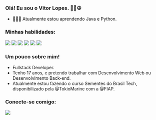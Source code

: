 ### Olá! Eu sou o Vitor Lopes. 🤙🏽☮

- 👨🏽‍💻 Atualmente estou aprendendo Java e Python.

### Minhas habilidades:

<a><img src="https://img.shields.io/badge/HTML5-323330?style=for-the-badge&logo=html5&logoColor=white"></img></a>
<a><img src="https://img.shields.io/badge/CSS3-F6F6F6?style=for-the-badge&logo=css3&logoColor=black"></img></a>
<a><img src="https://img.shields.io/badge/JavaScript-323330?style=for-the-badge&logo=javascript&logoColor=white"></img></a>
<a><img src="https://img.shields.io/badge/Python-F6F6F6?style=for-the-badge&logo=python&logoColor=black"></img></a>
<a><img src="https://img.shields.io/badge/Java-323330?style=for-the-badge&logo=java&logoColor=black"></img></a>
<a><img src="https://img.shields.io/badge/MongoDB-F6F6F6?style=for-the-badge&logo=mongodb&logoColor=black"></img></a>


### Um pouco sobre mim!

- Fullstack Developer.
- Tenho 17 anos, e pretendo trabalhar com Desenvolvimento Web ou Desenvolvimento Back-end.
- Atualmente estou fazendo o curso Sementes do Brasil Tech, disponibilizado pela @TokioMarine com a @FIAP.

### Conecte-se comigo:
<a href="https://www.linkedin.com/in/vitor-lopes-914811236/"><img src="https://img.shields.io/badge/LinkedIn-F6F6F6?style=for-the-badge&logo=linkedin&logoColor=black"> </img></a>
